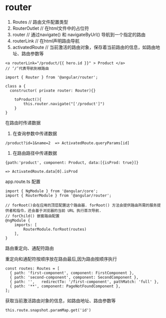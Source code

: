# router
1. Routes   // 路由文件配置类型
2. RouterOutlet    // 在html文件中的占位符
3. router    //  通过navigate() 和 navigateByUrl() 导航到一个指定的路由
4. routerLink  //  在html声明路由导航
5. activatedRoute   // 当前激活的路由对象，保存着当前路由的信息，如路由地址、路由参数等

```tsx
<a routerLink="/product/{{ hero.id }}" > Product </a>  
// ‘/’代表导航到根路由
```

```tsx
import { Router } from '@angular/router';

class a {
  constructor( private router: Router){}

	toProduct(){
		this.router.navigate("['/product']")
	}
}
```

在路由时传递数据

1.  在查询参数中传递数据

```tsx
/product?id=1&name=2  => ActivatedRoute.queryParams[id]
```

1. 在路由路径中传递数据

```tsx
{path:'product', component: Product, data:[{isProd: true}]}

=> ActivatedRoute.data[0].isProd
```

app.route.ts 配置

```tsx
import { NgModule } from '@angular/core';
import { RouterModule } from '@angular/router';

// forRoot()会在应用的顶层配置这个路由器. forRoot() 方法会提供路由所需的服务提供者和指令，还会基于浏览器的当前 URL 执行首次导航.
// forChild() 嵌套路由配置
@ngModule {
	imports: [ 
		RouterModule.forRoot(routes) 
	],
}
```

路由重定向、通配符路由

重定向和通配符按顺序放在路由最后,因为路由按顺序执行

```tsx
const routes: Routes = [
  { path: 'first-component', component: FirstComponent },
  { path: 'second-component', component: SecondComponent },
  { path: '',   redirectTo: '/first-component', pathMatch: 'full' }, 
  { path: '**', component: PageNotFoundComponent },  
];
```

获取当前激活路由对象的信息，如路由地址、路由参数等

```tsx
this.route.snapshot.paramMap.get('id')
```